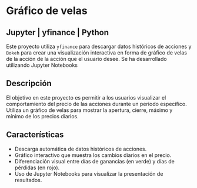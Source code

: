 # Gráfico de velas
## Jupyter | yfinance | Python

Este proyecto utiliza `yfinance` para descargar datos históricos de acciones y `Bokeh` para crear una visualización interactiva en forma de gráfico de velas de la acción de la acción que el usuario desee. Se ha desarrollado utilizando Jupyter Notebooks

## Descripción

El objetivo en este proyecto es permitir a los usuarios visualizar el comportamiento del precio de las acciones durante un periodo específico. Utiliza un gráfico de velas para mostrar la apertura, cierre, máximo y mínimo de los precios diarios.

## Características

- Descarga automática de datos históricos de acciones.
- Gráfico interactivo que muestra los cambios diarios en el precio.
- Diferenciación visual entre días de ganancias (en verde) y días de pérdidas (en rojo).
- Uso de Jupyter Notebooks para visualizar la presentación de resultados.
